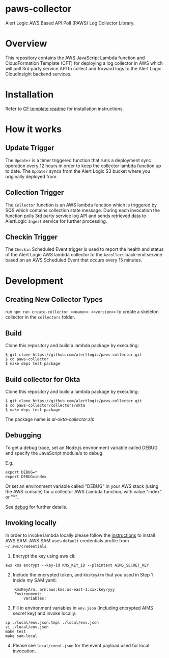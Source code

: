 # paws-collector
Alert Logic AWS Based API Poll (PAWS) Log Collector Library.

# Overview
This repository contains the AWS  JavaScript Lambda function and CloudFormation 
Template (CFT) for deploying a log collector in AWS which will poll 3rd party service API to collect and 
forward logs to the Alert Logic CloudInsight backend services.

# Installation

Refer to [CF template readme](./cfn/README.md) for installation instructions.


# How it works

## Update Trigger

The `Updater` is a timer triggered function that runs a deployment sync operation 
every 12 hours in order to keep the collector lambda function up to date.
The `Updater` syncs from the Alert Logic S3 bucket where you originally deployed from.

## Collection Trigger

The `Collector` function is an AWS lambda function which is triggered by SQS which contains collection state message.
During each invocation the function polls 3rd party service log API and sends retrieved data to 
AlertLogic `Ingest` service for further processing.

## Checkin Trigger

The `Checkin` Scheduled Event trigger is used to report the health and status of 
the Alert Logic AWS lambda collector to the `Azcollect` back-end service based on 
an AWS Scheduled Event that occurs every 15 minutes.


# Development

## Creating New Collector Types
run `npm run create-collector <<name>> <<version>>` to create a skeleton collector in the `collectors` folder.

## Build
Clone this repository and build a lambda package by executing:
```
$ git clone https://github.com/alertlogic/paws-collector.git
$ cd paws-collector
$ make deps test package
```

## Build collector for Okta
Clone this repository and build a lambda package by executing:
```
$ git clone https://github.com/alertlogic/paws-collector.git
$ cd paws-collector/collectors/okta
$ make deps test package
```

The package name is *al-okta-collector.zip*

## Debugging

To get a debug trace, set an Node.js environment variable called DEBUG and
specify the JavaScript module/s to debug.

E.g.

```
export DEBUG=*
export DEBUG=index
```

Or set an environment variable called "DEBUG" in your AWS stack (using the AWS 
console) for a collector AWS Lambda function, with value "index" or "\*".

See [debug](https://www.npmjs.com/package/debug) for further details.

## Invoking locally

In order to invoke lambda locally please follow the [instructions](https://docs.aws.amazon.com/lambda/latest/dg/sam-cli-requirements.html) to install AWS SAM.
AWS SAM uses `default` credentials profile from `~/.aws/credentials`.

  1. Encrypt the key using aws cli:
```
aws kms encrypt --key-id KMS_KEY_ID --plaintext AIMS_SECRET_KEY
```
  2. Include the encrypted token, and `KmsKeyArn` that you used in Step 1 inside my SAM yaml:
```
    KmsKeyArn: arn:aws:kms:us-east-1:xxx:key/yyy
    Environment:
        Variables:
```
  3. Fill in environment variables in `env.json` (including encrypted AIMS secret key) and invoke locally:

```
cp ./local/env.json.tmpl ./local/env.json
vi ./local/env.json
make test
make sam-local
```
  4. Please see `local/event.json` for the event payload used for local invocation.
